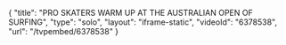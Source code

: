 {
    "title": "PRO SKATERS WARM UP AT THE AUSTRALIAN OPEN OF SURFING",
    "type": "solo",
    "layout": "iframe-static",
    "videoId": "6378538",
    "url": "\/tvpembed\/6378538"
}